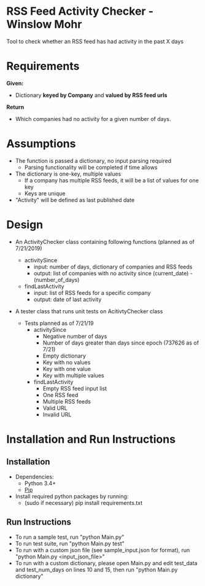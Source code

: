 # RSS Feed Activity Checker - Winslow Mohr
Tool to check whether an RSS feed has had activity in the past X days

# Requirements
**Given:**
- Dictionary **keyed by Company** and **valued by RSS feed urls**

**Return** 
- Which companies had no activity for a given number of days.

# Assumptions
- The function is passed a dictionary, no input parsing required
  - Parsing functionality will be completed if time allows
- The dictionary is one-key, multiple values
  - If a company has multiple RSS feeds, it will be a list of values for one key
  - Keys are unique
- "Activity" will be defined as last published date

# Design
- An ActivityChecker class containing following functions (planned as of 7/21/2019)
  - activitySince
    - input: number of days, dictionary of companies and RSS feeds
    - output: list of companies with no activity since (current_date) - (number_of_days)
  - findLastActivity
    - input: list of RSS feeds for a specific company
    - output: date of last activity

- A tester class that runs unit tests on AcitivtyChecker class
  - Tests planned as of 7/21/19
    - activitySince
      - Negative number of days
      - Number of days greater than days since epoch (737626 as of 7/21)
      - Empty dictionary
      - Key with no values
      - Key with one value
      - Key with multiple values
    - findLastActivity
      - Empty RSS feed input list
      - One RSS feed
      - Multiple RSS feeds
      - Valid URL
      - Invalid URL

# Installation and Run Instructions
## Installation
- Dependencies:
  - Python 3.4+
  - [Pip](https://pip.pypa.io/en/stable/installing/)
- Install required python packages by running:
  - (sudo if necessary) pip install requirements.txt

## Run Instructions
- To run a sample test, run "python Main.py"
- To run test suite, run "python Main.py test"
- To run with a custom json file (see sample_input.json for format), run "python Main.py <input_json_file>"
- To run with a custom dictionary, please open Main.py and edit test_data and test_num_days on lines 10 and 15, then run "python Main.py dictionary"